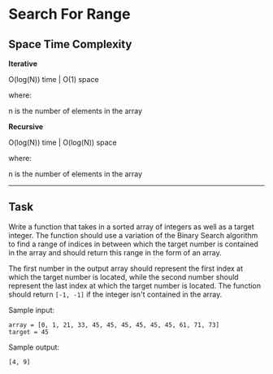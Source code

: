# Search For Range

## Space Time Complexity

**Iterative**

O(log(N)) time | O(1) space

where:

n is the number of elements in the array

**Recursive**

O(log(N)) time | O(log(N)) space

where:

n is the number of elements in the array

---

## Task

Write a function that takes in a sorted array of integers as well as a target integer. The function should use a variation of the Binary Search algorithm to find a range of indices in between which the target number is contained in the array and should return this range in the form of an array.

The first number in the output array should represent the first index at which the target number is located, while the second number should represent the last index at which the target number is located. The function should return `[-1, -1]` if the integer isn't contained in the array.

Sample input:

```
array = [0, 1, 21, 33, 45, 45, 45, 45, 45, 45, 61, 71, 73]
target = 45
```

Sample output:

```
[4, 9]
```
